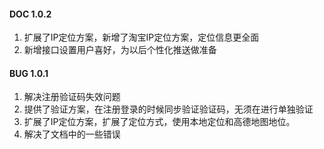 #### DOC 1.0.2

1. 扩展了IP定位方案，新增了淘宝IP定位方案，定位信息更全面
2. 新增接口设置用户喜好，为以后个性化推送做准备

#### BUG 1.0.1

1. 解决注册验证码失效问题
2. 提供了验证方案，在注册登录的时候同步验证验证码，无须在进行单独验证
3. 扩展了IP定位方案，扩展了定位方式，使用本地定位和高德地图地位。
4. 解决了文档中的一些错误
